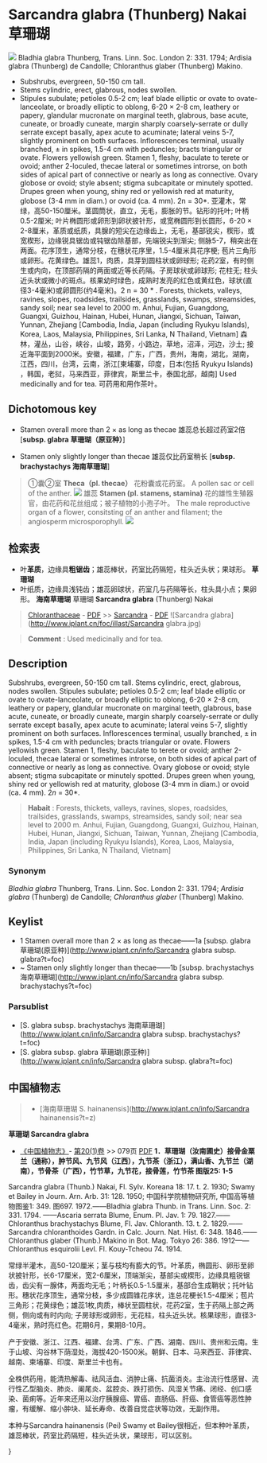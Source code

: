 # **Sarcandra glabra** (Thunberg) Nakai 草珊瑚
![](Sarcandra-glabra-草珊瑚.png)
Bladhia glabra Thunberg, Trans. Linn. Soc. London 2: 331. 1794; Ardisia glabra (Thunberg) de Candolle; Chloranthus glaber (Thunberg) Makino.
* Subshrubs, evergreen, 50-150 cm tall. 
* Stems cylindric, erect, glabrous, nodes swollen. 
* Stipules subulate; petioles 0.5-2 cm; leaf blade elliptic or ovate to ovate-lanceolate, or broadly elliptic to oblong, 6-20 × 2-8 cm, leathery or papery, glandular mucronate on marginal teeth, glabrous, base acute, cuneate, or broadly cuneate, margin sharply coarsely-serrate or dully serrate except basally, apex acute to acuminate; lateral veins 5-7, slightly prominent on both surfaces. Inflorescences terminal, usually branched, ± in spikes, 1.5-4 cm with peduncles; bracts triangular or ovate. Flowers yellowish green. Stamen 1, fleshy, baculate to terete or ovoid; anther 2-loculed, thecae lateral or sometimes introrse, on both sides of apical part of connective or nearly as long as connective. Ovary globose or ovoid; style absent; stigma subcapitate or minutely spotted. Drupes green when young, shiny red or yellowish red at maturity, globose (3-4 mm in diam.) or ovoid (ca. 4 mm). 2n = 30*.
亚灌木，常绿，高50-150厘米。茎圆筒状，直立，无毛，膨胀的节。钻形的托叶; 叶柄0.5-2厘米; 叶片椭圆形或卵形到卵状披针形，或宽椭圆形到长圆形，6-20 × 2-8厘米，革质或纸质，具腺的短尖在边缘齿上，无毛，基部锐尖，楔形，或宽楔形，边缘锐具锯齿或钝锯齿除基部，先端锐尖到渐尖; 侧脉5-7，稍突出在两面。花序顶生，通常分枝，在穗状花序里，1.5-4厘米具花序梗; 苞片三角形或卵形。花黄绿色。雄蕊1，肉质，具芽到圆柱状或卵球形; 花药2室，有时侧生或内向，在顶部药隔的两面或近等长药隔。子房球状或卵球形; 花柱无; 柱头近头状或微小的斑点。核果幼时绿色，成熟时发亮的红色或黄红色，球状(直径3-4毫米)或卵圆形(约4毫米)。2 n = 30 * .
Forests, thickets, valleys, ravines, slopes, roadsides, trailsides, grasslands, swamps, streamsides, sandy soil; near sea level to 2000 m. Anhui, Fujian, Guangdong, Guangxi, Guizhou, Hainan, Hubei, Hunan, Jiangxi, Sichuan, Taiwan, Yunnan, Zhejiang [Cambodia, India, Japan (including Ryukyu Islands), Korea, Laos, Malaysia, Philippines, Sri Lanka, N Thailand, Vietnam]
森林，灌丛，山谷，峡谷，山坡，路旁，小路边，草地，沼泽，河边，沙土; 接近海平面到2000米。安徽，福建，广东，广西，贵州，海南，湖北，湖南，江西，四川，台湾，云南，浙江[柬埔寨，印度，日本(包括 Ryukyu Islands) ，韩国，老挝，马来西亚，菲律宾，斯里兰卡，泰国北部，越南]
Used medicinally and for tea.
可药用和用作茶叶。
## Dichotomous key
* Stamen overall more than 2 × as long as thecae 雄蕊总长超过药室2倍  [**subsp. glabra 草珊瑚（原亚种）**]
+	Stamen only slightly longer than thecae 雄蕊仅比药室稍长	[**subsp. brachystachys 海南草珊瑚**]
> ①囊②室 **Theca（pl. thecae）**
    花粉囊或花药室。
    A pollen sac or cell of the anther.
    ![](2021-01-20-10-30-31.png)
> 雄蕊 **Stamen (pl. stamens, stamina)**
    花的雄性生殖器官，由花药和花丝组成；被子植物的小孢子叶。
        The male reproductive organ of a flower, consitsting of an anther and filament; the angiosperm microsporophyll.
        ![](2021-01-20-10-32-13.png)
## 检索表
* 叶**革质**，边缘具**粗锯齿**；雄蕊棒状，药室比药隔短，柱头近头状；果球形。 **草珊瑚**
* 叶纸质，边缘具浅钝齿；雄蕊卵球状，药室几与药隔等长，柱头具小点；果卵形。 **海南草珊瑚**
草珊瑚 **Sarcandra glabra** (Thunberg) Nakai

> [Chloranthaceae](http://www.iplant.cn/info/Chloranthaceae?t=foc) - [PDF](http://www.iplant.cn/foc/pdf/Chloranthaceae.pdf) >> [Sarcandra](http://www.iplant.cn/info/Sarcandra?t=foc) - [PDF](http://www.iplant.cn/foc/pdf/Sarcandra.pdf)
![Sarcandra glabra](http://www.iplant.cn/foc/illast/Sarcandra glabra.jpg)

> **Comment** : 
> Used medicinally and for tea.

## Description

Subshrubs, evergreen, 50-150 cm tall. Stems cylindric, erect, glabrous, nodes swollen. Stipules subulate; petioles 0.5-2 cm; leaf blade elliptic or ovate to ovate-lanceolate, or broadly elliptic to oblong, 6-20 ×  2-8 cm, leathery or papery, glandular mucronate on marginal teeth, glabrous, base acute, cuneate, or broadly cuneate, margin sharply coarsely-serrate or dully serrate except basally, apex acute to acuminate; lateral veins 5-7, slightly prominent on both surfaces. Inflorescences terminal, usually branched, ±  in spikes, 1.5-4 cm with peduncles; bracts triangular or ovate. Flowers yellowish green. Stamen 1, fleshy, baculate to terete or ovoid; anther 2-loculed, thecae lateral or sometimes introrse, on both sides of apical part of connective or nearly as long as connective. Ovary globose or ovoid; style absent; stigma subcapitate or minutely spotted. Drupes green when young, shiny red or yellowish red at maturity, globose (3-4 mm in diam.) or ovoid (ca. 4 mm). 2*n* = 30*.

> **Habait** : 
> Forests, thickets, valleys, ravines, slopes, roadsides, trailsides, grasslands, swamps, streamsides, sandy soil; near sea level to 2000 m. Anhui, Fujian, Guangdong, Guangxi, Guizhou, Hainan, Hubei, Hunan, Jiangxi, Sichuan, Taiwan, Yunnan, Zhejiang [Cambodia, India, Japan (including Ryukyu Islands), Korea, Laos, Malaysia, Philippines, Sri Lanka, N Thailand, Vietnam]

### Synonym
*Bladhia glabra* Thunberg, Trans. Linn. Soc. London 2: 331. 1794; *Ardisia glabra* (Thunberg) de Candolle; *Chloranthus glaber* (Thunberg) Makino.

## Keylist
* 1 Stamen overall more than 2 × as long as thecae——1a [subsp. glabra 草珊瑚(原亚种)](http://www.iplant.cn/info/Sarcandra glabra subsp. glabra?t=foc)
* ~ Stamen only slightly longer than thecae——1b [subsp. brachystachys 海南草珊瑚](http://www.iplant.cn/info/Sarcandra glabra subsp. brachystachys?t=foc)

### Parsublist

* [S.  glabra subsp. brachystachys  海南草珊瑚](http://www.iplant.cn/info/Sarcandra glabra subsp. brachystachys?t=foc)
* [S.  glabra subsp. glabra  草珊瑚(原亚种)](http://www.iplant.cn/info/Sarcandra glabra subsp. glabra?t=foc)

## 中国植物志

> * [海南草珊瑚  S.  hainanensis](http://www.iplant.cn/info/Sarcandra hainanensis?t=z)

**草珊瑚 Sarcandra glabra**

* [《中国植物志》](http://www.iplant.cn/frps)- [第20(1)卷](http://www.iplant.cn/frps/vol/20(1)) >> 079页 [PDF](http://www.iplant.cn/frps/pdf/20(1)/079.PDF)
**1．草珊瑚（汝南圃史）接骨金粟兰（通称），肿节风、九节风（江西），九节茶（浙江），满山香、九节兰（湖南），节骨茶（广西），竹节草，九节花，接骨莲，竹节茶 图版25: 1-5**

Sarcandra glabra (Thunb.) Nakai, Fl. Sylv. Koreana 18: 17. t. 2. 1930; Swamy et Bailey in Journ. Arn. Arb. 31: 128. 1950; 中国科学院植物研究所, 中国高等植物图鉴1: 349. 图697. 1972.——Bladhia glabra Thunb. in Trans. Linn. Soc. 2: 331. 1794. ——Ascaria serrata Blume, Enum. Pl. Jav. 1: 79. 1827.——Chloranthus brachystachys Blume, Fl. Jav. Chloranth. 13. t. 2. 1829.——Sarcandra chloranthoides Gardn. in Calc. Journ. Nat. Hist. 6: 348. 1846.——Chloranthus glaber (Thunb.) Makino in Bot. Mag. Tokyo 26: 386. 1912——Chloranthus esquirolii Levl. Fl. Kouy-Tcheou 74. 1914.

常绿半灌木，高50-120厘米；茎与枝均有膨大的节。叶革质，椭圆形、卵形至卵状披针形，长6-17厘米，宽2-6厘米，顶端渐尖，基部尖或楔形，边缘具粗锐锯齿，齿尖有一腺体，两面均无毛；叶柄长0.5-1.5厘米，基部合生成鞘状；托叶钻形。穗状花序顶生，通常分枝，多少成圆锥花序状，连总花梗长1.5-4厘米；苞片三角形；花黄绿色；雄蕊1枚,肉质，棒状至圆柱状，花药2室，生于药隔上部之两侧，侧向或有时内向; 子房球形或卵形，无花柱，柱头近头状。核果球形，直径3-4毫米，熟时亮红色。花期6月，果期8-10月。

产于安徽、浙江、江西、福建、台湾、广东、广西、湖南、四川、贵州和云南。生于山坡、沟谷林下荫湿处，海拔420-1500米。朝鲜、日本、马来西亚、菲律宾、越南、柬埔寨、印度、斯里兰卡也有。

全株供药用，能清热解毒、祛风活血、消肿止痛、抗菌消炎。主治流行性感冒、流行性乙型脑炎、肺炎、阑尾炎、盆腔炎、跌打损伤、风湿关节痛、闭经、创口感染、菌痢等。近年来还用以治疗胰腺癌、胃癌、直肠癌、肝癌、食管癌等恶性肿瘤，有缓解、缩小肿块、延长寿命、改善自觉症状等功效，无副作用。

本种与Sarcandra hainanensis (Pei) Swamy et Bailey很相近，但本种叶革质，雄蕊棒状，药室比药隔短，柱头近头状，果球形，可以区别。

}